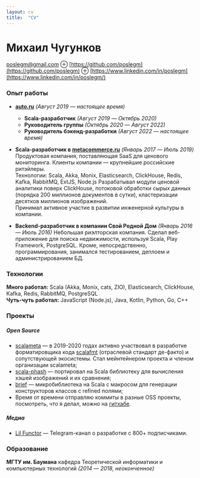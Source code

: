 ```yaml
---
layout: cv 
title:  "CV"
---
```


# Михаил Чугунков

poslegm@gmail.com ⊕ [https://github.com/poslegm](https://github.com/poslegm) ⊕ [https://www.linkedin.com/in/poslegm](https://www.linkedin.com/in/poslegm/)

### Опыт работы
* __[auto.ru](https://auto.ru/)__ _(Август 2019 ― настоящее время)_  
  * __Scala-разработчик__ _(Август 2019 ― Октябрь 2020)_
  * __Руководитель группы__ _(Октябрь 2020 ― Август 2022)_
  * __Руководитель бэкенд-разработки__ _(Август 2022 — настоящее время)_

* __Scala-разработчик в [metacommerce.ru](https://www.metacommerce.ru/)__ _(Январь 2017 ― Июль 2019)_  
Продуктовая компания, поставляющая SaaS для ценового мониторинга. Клиенты компании ― крупнейшие российские ритэйлеры.  
Технологии: Scala, Akka, Monix, Elasticsearch, ClickHouse, Redis, Kafka, RabbitMQ, ExtJS, Node.js 
Разрабатывал модули ценовой аналитики поверх ClickHouse, потоковой обработки сырых данных (порядка 200 миллионов документов в сутки), кластеризации десятков миллионов изображений.  
Принимал активное участие в развитии инженерной культуры в компании.

* __Backend-разработчик в компании Свой Родной Дом__ _(Январь 2016 ― Июль 2016)_
Небольшая риэлторская компания. Сделал веб-приложение для поиска недвижимости, используя Scala, Play Framework, PostgreSQL. Кроме, непосредственно, программирования, занимался тестированием, деплоем и администрированием БД.

### Технологии
__Много работал:__ Scala (Akka, Monix, cats, ZIO), Elasticsearch, ClickHouse, Kafka, Redis, RabbitMQ, PostgreSQL  
__Чуть-чуть работал:__ JavaScript (Node.js), Java, Kotlin, Python, Go, C++

### Проекты

##### Open Source
* [scalameta](https://github.com/scalameta) ― в 2019-2020 годах активно участвовал в разработке форматировщика кода [scalafmt](https://github.com/scalameta/scalafmt) (отраслевой стандарт де-факто) и сопутствующей экосистемы. Стал мейнтейнером проекта и членом организации scalameta;
* [scala-phash](https://github.com/poslegm/scala-phash) ― портировал на Scala библиотеку для вычисления хэшей изображений и их сравнения;
* [brief](https://github.com/poslegm/brief) ― микробиблиотека на Scala с макросом для генерации конструкторов классов с refined полями;
* Время от времени отправляю коммиты в разные OSS проекты, посмотреть, что я делал, можно на [гитхабе](http://github.com/poslegm/).

##### Медиа
* [Lil Functor](https://t.me/lilfunctor) ― Telegram-канал о разработке с 800+ подписчиками.

### Образование

__МГТУ им. Баумана__ кафедра Теоретической информатики и компьютерных технологий _(2014 ― 2018, неоконченное)_
